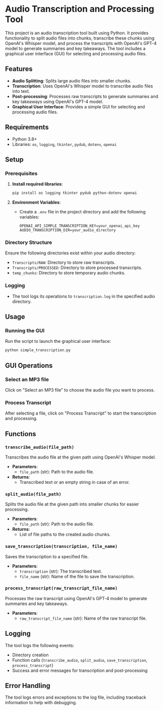 # Audio Transcription and Processing Tool

This project is an audio transcription tool built using Python. It provides functionality to split audio files into chunks, transcribe these chunks using OpenAI's Whisper model, and process the transcripts with OpenAI's GPT-4 model to generate summaries and key takeaways. The tool includes a graphical user interface (GUI) for selecting and processing audio files.

## Features

- **Audio Splitting**: Splits large audio files into smaller chunks.
- **Transcription**: Uses OpenAI's Whisper model to transcribe audio files into text.
- **Post-processing**: Processes raw transcripts to generate summaries and key takeaways using OpenAI's GPT-4 model.
- **Graphical User Interface**: Provides a simple GUI for selecting and processing audio files.

## Requirements

- Python 3.8+
- Libraries: `os`, `logging`, `tkinter`, `pydub`, `dotenv`, `openai`

## Setup

### Prerequisites

1. **Install required libraries**:
    ```bash
    pip install os logging tkinter pydub python-dotenv openai
    ```

2. **Environment Variables**:
    - Create a `.env` file in the project directory and add the following variables:
      ```env
      OPENAI_API_SIMPLE_TRANSCRIPTION_KEY=your_openai_api_key
      AUDIO_TRANSCRIPTION_DIR=your_audio_directory
      ```

### Directory Structure

Ensure the following directories exist within your audio directory:
- `Transcripts/RAW`: Directory to store raw transcripts.
- `Transcripts/PROCESSED`: Directory to store processed transcripts.
- `temp_chunks`: Directory to store temporary audio chunks.

### Logging

- The tool logs its operations to `transcription.log` in the specified audio directory.

## Usage

### Running the GUI

Run the script to launch the graphical user interface:
```bash
python simple_transcription.py
```

## GUI Operations

### Select an MP3 file
Click on "Select an MP3 file" to choose the audio file you want to process.

### Process Transcript
After selecting a file, click on "Process Transcript" to start the transcription and processing.

## Functions

### `transcribe_audio(file_path)`

Transcribes the audio file at the given path using OpenAI's Whisper model.

- **Parameters**: 
  - `file_path` (str): Path to the audio file.
- **Returns**: 
  - Transcribed text or an empty string in case of an error.

### `split_audio(file_path)`

Splits the audio file at the given path into smaller chunks for easier processing.

- **Parameters**: 
  - `file_path` (str): Path to the audio file.
- **Returns**: 
  - List of file paths to the created audio chunks.

### `save_transcription(transcription, file_name)`

Saves the transcription to a specified file.

- **Parameters**: 
  - `transcription` (str): The transcribed text.
  - `file_name` (str): Name of the file to save the transcription.

### `process_transcript(raw_transcript_file_name)`

Processes the raw transcript using OpenAI's GPT-4 model to generate summaries and key takeaways.

- **Parameters**: 
  - `raw_transcript_file_name` (str): Name of the raw transcript file.

## Logging

The tool logs the following events:
- Directory creation
- Function calls (`transcribe_audio`, `split_audio`, `save_transcription`, `process_transcript`)
- Success and error messages for transcription and post-processing

## Error Handling

The tool logs errors and exceptions to the log file, including traceback information to help with debugging.
